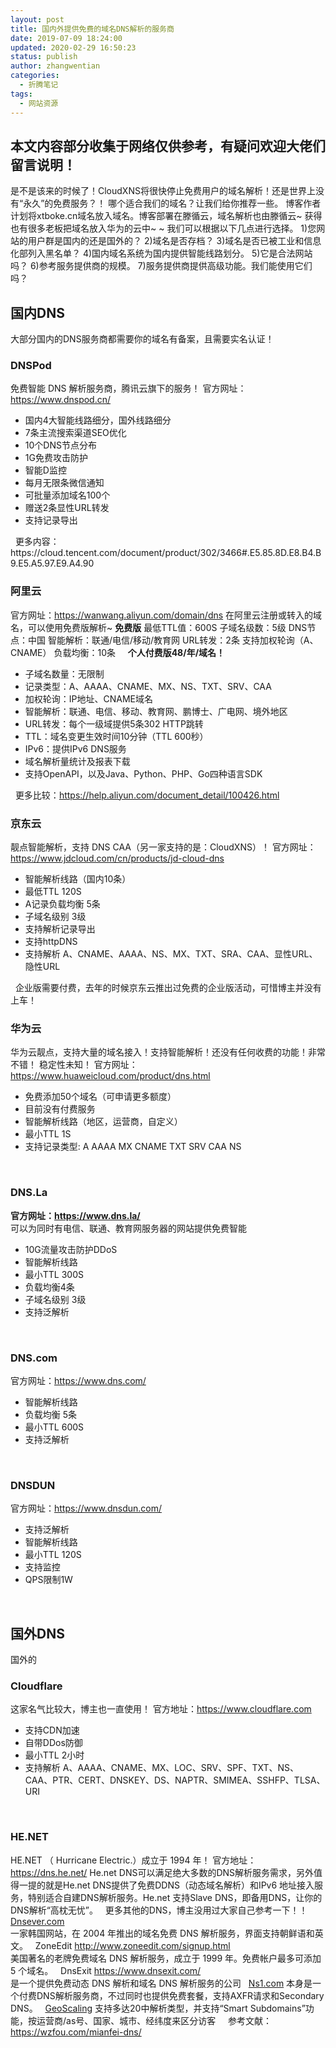 ```yaml
---
layout: post
title: 国内外提供免费的域名DNS解析的服务商
date: 2019-07-09 18:24:00
updated: 2020-02-29 16:50:23
status: publish
author: zhangwentian
categories: 
  - 折腾笔记
tags: 
  - 网站资源
---
```



本文内容部分收集于网络仅供参考，有疑问欢迎大佬们留言说明！
-----------------------------

是不是该来的时候了！CloudXNS将很快停止免费用户的域名解析！还是世界上没有“永久”的免费服务？！
哪个适合我们的域名？让我们给你推荐一些。
博客作者计划将xtboke.cn域名放入域名。博客部署在滕循云，域名解析也由滕循云~
获得 也有很多老板把域名放入华为的云中~ ~
我们可以根据以下几点进行选择。
1)您网站的用户群是国内的还是国外的？
2)域名是否存档？
3)域名是否已被工业和信息化部列入黑名单？
4)国内域名系统为国内提供智能线路划分。
5)它是合法网站吗？
6)参考服务提供商的规模。
7)服务提供商提供高级功能。我们能使用它们吗？
<h2 id="1">国内DNS</h2>
大部分国内的DNS服务商都需要你的域名有备案，且需要实名认证！
<h3 id="2"><strong>DNSPod</strong></h3>
免费智能 DNS 解析服务商，腾讯云旗下的服务！
官方网址：<a href="https://www.dnspod.cn/" target="_blank" rel="noopener">https://www.dnspod.cn/</a>
<ul class="type-settings">
<li>国内4大智能线路细分，国外线路细分</li>
<li>7条主流搜索渠道SEO优化</li>
<li>10个DNS节点分布</li>
<li>1G免费攻击防护</li>
<li>智能D监控</li>
<li>每月无限条微信通知</li>
<li>可批量添加域名100个</li>
<li>赠送2条显性URL转发</li>
<li>支持记录导出</li>
</ul>
&nbsp;
更多内容：https://cloud.tencent.com/document/product/302/3466#.E5.85.8D.E8.B4.B9.E5.A5.97.E9.A4.90
&nbsp;
<h3 id="3">阿里云</h3>
官方网址：<a href="https://wanwang.aliyun.com/domain/dns" target="_blank" rel="noopener">https://wanwang.aliyun.com/domain/dns</a>
在阿里云注册或转入的域名，可以使用免费版解析~
<strong>免费版</strong>
最低TTL值：600S
子域名级数：5级
DNS节点：中国
智能解析：联通/电信/移动/教育网
URL转发：2条
支持加权轮询（A、CNAME）
负载均衡：10条
&nbsp;
&nbsp;
<strong>个人付费版48/年/域名！</strong>
<ul>
<li>子域名数量：无限制</li>
<li>记录类型：A、AAAA、CNAME、MX、NS、TXT、SRV、CAA</li>
<li>加权轮询：IP地址、CNAME域名</li>
<li>智能解析：联通、电信、移动、教育网、鹏博士、广电网、境外地区</li>
<li>URL转发：每个一级域提供5条302 HTTP跳转</li>
<li>TTL：域名变更生效时间10分钟（TTL 600秒）</li>
<li>IPv6：提供IPv6 DNS服务</li>
<li>域名解析量统计及报表下载</li>
<li>支持OpenAPI，以及Java、Python、PHP、Go四种语言SDK</li>
</ul>
&nbsp;
更多比较：<a href="https://help.aliyun.com/document_detail/100426.html" target="_blank" rel="noopener">https://help.aliyun.com/document_detail/100426.html</a>
&nbsp;
&nbsp;
<h3 id="4">京东云</h3>
靓点智能解析，支持 DNS <span id="DNSCAA" class="ez-toc-section">CAA（另一家支持的是：CloudXNS）！</span>
官方网址：<a href="https://www.jdcloud.com/cn/products/jd-cloud-dns" target="_blank" rel="noopener">https://www.jdcloud.com/cn/products/jd-cloud-dns</a>
<ul>
<li>智能解析线路（国内10条）</li>
<li>最低TTL 120S</li>
<li>A记录负载均衡 5条</li>
<li>子域名级别 3级</li>
<li>支持解析记录导出</li>
<li>支持httpDNS</li>
<li>支持解析 A、CNAME、AAAA、NS、MX、TXT、SRA、CAA、显性URL、隐性URL</li>
</ul>
&nbsp;
企业版需要付费，去年的时候京东云推出过免费的企业版活动，可惜博主并没有上车！
&nbsp;
<h3 id="5"><strong>华为云</strong></h3>
华为云靓点，支持大量的域名接入！支持智能解析！还没有任何收费的功能！非常不错！
稳定性未知！
官方网址：<a href="https://www.huaweicloud.com/product/dns.html" target="_blank" rel="noopener">https://www.huaweicloud.com/product/dns.html</a>
<ul>
<li>免费添加50个域名（可申请更多额度）</li>
<li>目前没有付费服务</li>
<li>智能解析线路（地区，运营商，自定义）</li>
<li>最小TTL 1S</li>
<li>支持记录类型: A AAAA MX CNAME TXT SRV CAA NS</li>
</ul>
&nbsp;
&nbsp;
&nbsp;
<h3 id="6">DNS.La</h3>
<strong>官方网址：<a href="https://www.dns.la/" target="_blank" rel="noopener">https://www.dns.la/</a></strong><br />
可以为同时有电信、联通、教育网服务器的网站提供免费智能
<ul>
<li>10G流量攻击防护DDoS</li>
<li>智能解析线路</li>
<li>最小TTL 300S</li>
<li>负载均衡4条</li>
<li>子域名级别 3级</li>
<li>支持泛解析</li>
</ul>
&nbsp;
<h3 id="7">DNS.com</h3>
官方网址：<a href="https://www.dns.com/" target="_blank" rel="noopener">https://www.dns.com/</a>
<ul>
<li>智能解析线路</li>
<li>负载均衡 5条</li>
<li>最小TTL 600S</li>
<li>支持泛解析</li>
</ul>
&nbsp;
<h3 id="8">DNSDUN</h3>
官方网址：<a href="https://www.dnsdun.com/" target="_blank" rel="noopener">https://www.dnsdun.com/</a>
<ul>
<li>支持泛解析</li>
<li>智能解析线路</li>
<li>最小TTL 120S</li>
<li>支持监控</li>
<li>QPS限制1W</li>
</ul>
&nbsp;
&nbsp;
&nbsp;
&nbsp;
<h2 id="9">国外DNS</h2>
国外的
<h3 id="10"><span id="Cloudflare">Cloudflare</span></h3>
这家名气比较大，博主也一直使用！
官方地址：<a href="https://www.cloudflare.com" target="_blank" rel="noopener">https://www.cloudflare.com</a>
<ul>
<li>支持CDN加速</li>
<li>自带DDos防御</li>
<li>最小TTL 2小时</li>
<li>支持解析 A、AAAA、CNAME、MX、LOC、SRV、SPF、TXT、NS、CAA、PTR、CERT、DNSKEY、DS、NAPTR、SMIMEA、SSHFP、TLSA、URI</li>
</ul>
&nbsp;
<h3 id="11">HE.NET</h3>
HE.NET （ Hurricane Electric.）成立于 1994 年！
官方地址：<a href="https://dns.he.net/" target="_blank" rel="noopener">https://dns.he.net/</a>
He.net DNS可以满足绝大多数的DNS解析服务需求，另外值得一提的就是He.net DNS提供了免费DDNS（动态域名解析）和IPv6 地址接入服务，特别适合自建DNS解析服务。He.net 支持Slave DNS，即备用DNS，让你的DNS解析“高枕无忧”。
&nbsp;
更多其他的DNS，博主没用过大家自己参考一下！！
&nbsp;
<a href="http://dnsever.com/" target="_blank" rel="nofollow noopener">Dnsever.com</a><br />
一家韩国网站，在 2004 年推出的域名免费 DNS 解析服务，界面支持朝鲜语和英文。
&nbsp;
ZoneEdit <a href="http://www.zoneedit.com/signup.html" target="_blank" rel="nofollow noopener">http://www.zoneedit.com/signup.html</a><br />
美国著名的老牌免费域名 DNS 解析服务，成立于 1999 年。免费帐户最多可添加 5 个域名。
&nbsp;
DnsExit <a href="https://www.dnsexit.com/" target="_blank" rel="nofollow noopener">https://www.dnsexit.com/</a><br />
是一个提供免费动态 DNS 解析和域名 DNS 解析服务的公司
&nbsp;
<a href="https://ns1.com/" target="_blank" rel="noopener">Ns1.com</a>
本身是一个付费DNS解析服务商，不过同时也提供免费套餐，支持AXFR请求和Secondary DNS。
&nbsp;
<a href="http://www.geoscaling.com/" target="_blank" rel="noopener">GeoScaling</a>
支持多达20中解析类型，并支持“Smart Subdomains”功能，按运营商/as号、国家、城市、经纬度来区分访客
&nbsp;
&nbsp;
参考文献：
<a href="https://wzfou.com/mianfei-dns/" target="_blank" rel="noopener">https://wzfou.com/mianfei-dns/</a>